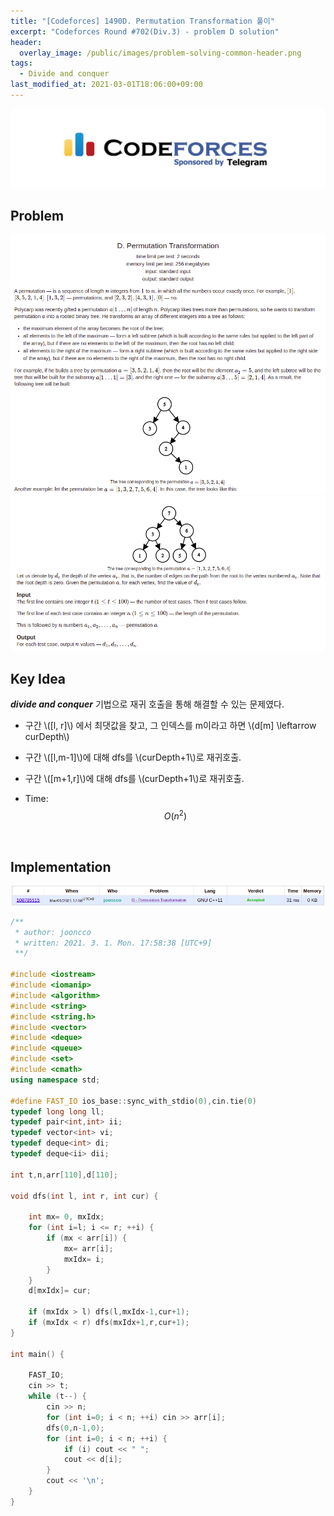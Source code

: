 ```yaml
---
title: "[Codeforces] 1490D. Permutation Transformation 풀이"
excerpt: "Codeforces Round #702(Div.3) - problem D solution"
header:
  overlay_image: /public/images/problem-solving-common-header.png
tags:
  - Divide and conquer
last_modified_at: 2021-03-01T18:06:00+09:00
---
```

<a href="https://codeforces.com/">
    <img src="/public/images/codeforces-logo.jpeg"/>
</a>

## Problem
<a href="http://codeforces.com/contest/1490/problem/D">
    <img src="/public/images/codeforces-1490D.png"/>
    <img src="/public/images/codeforces-1490D_.png"/>
</a>

<br/>

## Key Idea
_**divide and conquer**_ 기법으로 재귀 호출을 통해 해결할 수 있는 문제였다.  
- 구간 \\([l, r]\\) 에서 최댓값을 찾고, 그 인덱스를 m이라고 하면 \\(d[m] \leftarrow curDepth\\)  
- 구간 \\([l,m-1]\\)에 대해 dfs를 \\(curDepth+1\\)로 재귀호출.  
- 구간 \\([m+1,r]\\)에 대해 dfs를 \\(curDepth+1\\)로 재귀호출.  

- Time: $$O(n^2)$$

<br/>

## Implementation
<img src="/public/images/codeforces-1490D-result.png"/>

```cpp
/**
 * author: jooncco
 * written: 2021. 3. 1. Mon. 17:58:38 [UTC+9]
 **/

#include <iostream>
#include <iomanip>
#include <algorithm>
#include <string>
#include <string.h>
#include <vector>
#include <deque>
#include <queue>
#include <set>
#include <cmath>
using namespace std;

#define FAST_IO ios_base::sync_with_stdio(0),cin.tie(0)
typedef long long ll;
typedef pair<int,int> ii;
typedef vector<int> vi;
typedef deque<int> di;
typedef deque<ii> dii;

int t,n,arr[110],d[110];

void dfs(int l, int r, int cur) {

    int mx= 0, mxIdx;
    for (int i=l; i <= r; ++i) {
        if (mx < arr[i]) {
            mx= arr[i];
            mxIdx= i;
        }
    }
    d[mxIdx]= cur;

    if (mxIdx > l) dfs(l,mxIdx-1,cur+1);
    if (mxIdx < r) dfs(mxIdx+1,r,cur+1);
}

int main() {
    
    FAST_IO;
    cin >> t;
    while (t--) {
        cin >> n;
        for (int i=0; i < n; ++i) cin >> arr[i];
        dfs(0,n-1,0);
        for (int i=0; i < n; ++i) {
            if (i) cout << " ";
            cout << d[i];
        }
        cout << '\n';
    }
}

```

